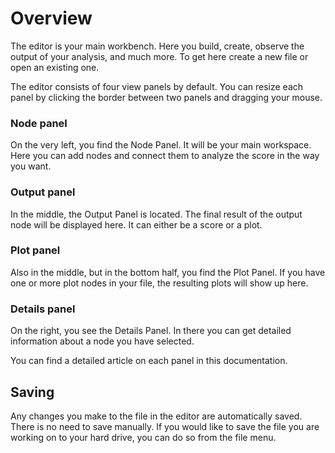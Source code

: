 # Overview

<framed-gif path="/imgs/editor.png"></framed-gif>

The editor is your main workbench. Here you build, create, observe the output of your analysis, and much more. To get here create a <nuxt-link to="/docs/dashboard/files#create-a-file">new file</nuxt-link> or open an existing one.

The editor consists of four view panels by default. You can resize each panel by clicking the border between two panels and dragging your mouse.
### Node panel
On the very left, you find the Node Panel. It will be your main workspace. Here you can add nodes and connect them to analyze the score in the way you want.
### Output panel
In the middle, the Output Panel is located. The final result of the output node will be displayed here. It can either be a score or a plot.
### Plot panel
Also in the middle, but in the bottom half, you find the Plot Panel. If you have one or more <nuxt-link to="/docs/nodes">plot nodes</nuxt-link> in your file, the resulting plots will show up here.
### Details panel
On the right, you see the Details Panel. In there you can get detailed information about a node you have selected.

You can find a detailed article on each panel in this documentation.

## Saving
Any changes you make to the file in the editor are automatically saved. There is no need to save manually. If you would like to save the file you are working on to your hard drive, you can do so from the <nuxt-link to="/docs/editor/menu#export">file menu</nuxt-link>.
